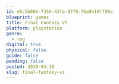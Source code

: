 ```yaml
---
id: e5c5b686-7359-43fe-9770-76a9b19ff98a
blueprint: games
title: Final Fantasy VI
platform: playstation
genre:
  - rpg
digital: true
physical: false
guide: false
pending: false
posted: 2018-03-10
slug: final-fantasy-vi
---
```

